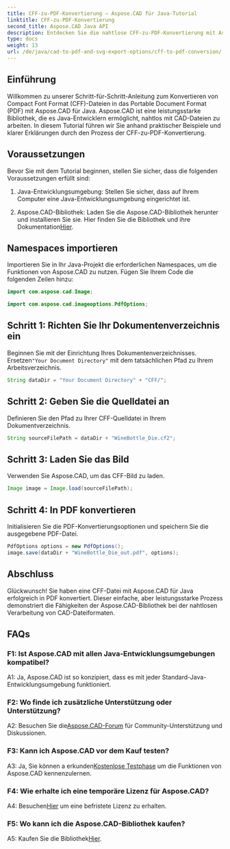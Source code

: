 ```yaml
---
title: CFF-zu-PDF-Konvertierung – Aspose.CAD für Java-Tutorial
linktitle: CFF-zu-PDF-Konvertierung
second_title: Aspose.CAD Java API
description: Entdecken Sie die nahtlose CFF-zu-PDF-Konvertierung mit Aspose.CAD für Java. Einfache Schritte, zuverlässige Ergebnisse.
type: docs
weight: 13
url: /de/java/cad-to-pdf-and-svg-export-options/cff-to-pdf-conversion/
---
```

## Einführung

Willkommen zu unserer Schritt-für-Schritt-Anleitung zum Konvertieren von Compact Font Format (CFF)-Dateien in das Portable Document Format (PDF) mit Aspose.CAD für Java. Aspose.CAD ist eine leistungsstarke Bibliothek, die es Java-Entwicklern ermöglicht, nahtlos mit CAD-Dateien zu arbeiten. In diesem Tutorial führen wir Sie anhand praktischer Beispiele und klarer Erklärungen durch den Prozess der CFF-zu-PDF-Konvertierung.

## Voraussetzungen

Bevor Sie mit dem Tutorial beginnen, stellen Sie sicher, dass die folgenden Voraussetzungen erfüllt sind:

1. Java-Entwicklungsumgebung: Stellen Sie sicher, dass auf Ihrem Computer eine Java-Entwicklungsumgebung eingerichtet ist.

2.  Aspose.CAD-Bibliothek: Laden Sie die Aspose.CAD-Bibliothek herunter und installieren Sie sie. Hier finden Sie die Bibliothek und ihre Dokumentation[Hier](https://releases.aspose.com/cad/java/).

## Namespaces importieren

Importieren Sie in Ihr Java-Projekt die erforderlichen Namespaces, um die Funktionen von Aspose.CAD zu nutzen. Fügen Sie Ihrem Code die folgenden Zeilen hinzu:

```java
import com.aspose.cad.Image;

import com.aspose.cad.imageoptions.PdfOptions;
```

## Schritt 1: Richten Sie Ihr Dokumentenverzeichnis ein

 Beginnen Sie mit der Einrichtung Ihres Dokumentenverzeichnisses. Ersetzen`"Your Document Directory"` mit dem tatsächlichen Pfad zu Ihrem Arbeitsverzeichnis.

```java
String dataDir = "Your Document Directory" + "CFF/";
```

## Schritt 2: Geben Sie die Quelldatei an

Definieren Sie den Pfad zu Ihrer CFF-Quelldatei in Ihrem Dokumentverzeichnis.

```java
String sourceFilePath = dataDir + "WineBottle_Die.cf2";
```

## Schritt 3: Laden Sie das Bild

Verwenden Sie Aspose.CAD, um das CFF-Bild zu laden.

```java
Image image = Image.load(sourceFilePath);
```

## Schritt 4: In PDF konvertieren

Initialisieren Sie die PDF-Konvertierungsoptionen und speichern Sie die ausgegebene PDF-Datei.

```java
PdfOptions options = new PdfOptions();
image.save(dataDir + "WineBottle_Die_out.pdf", options);
```

## Abschluss

Glückwunsch! Sie haben eine CFF-Datei mit Aspose.CAD für Java erfolgreich in PDF konvertiert. Dieser einfache, aber leistungsstarke Prozess demonstriert die Fähigkeiten der Aspose.CAD-Bibliothek bei der nahtlosen Verarbeitung von CAD-Dateiformaten.

## FAQs

### F1: Ist Aspose.CAD mit allen Java-Entwicklungsumgebungen kompatibel?

A1: Ja, Aspose.CAD ist so konzipiert, dass es mit jeder Standard-Java-Entwicklungsumgebung funktioniert.

### F2: Wo finde ich zusätzliche Unterstützung oder Unterstützung?

 A2: Besuchen Sie die[Aspose.CAD-Forum](https://forum.aspose.com/c/cad/19) für Community-Unterstützung und Diskussionen.

### F3: Kann ich Aspose.CAD vor dem Kauf testen?

 A3: Ja, Sie können a erkunden[Kostenlose Testphase](https://releases.aspose.com/) um die Funktionen von Aspose.CAD kennenzulernen.

### F4: Wie erhalte ich eine temporäre Lizenz für Aspose.CAD?

 A4: Besuchen[Hier](https://purchase.aspose.com/temporary-license/) um eine befristete Lizenz zu erhalten.

### F5: Wo kann ich die Aspose.CAD-Bibliothek kaufen?

 A5: Kaufen Sie die Bibliothek[Hier](https://purchase.aspose.com/buy).